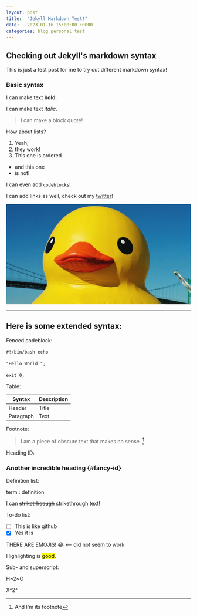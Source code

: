 ```yaml
---
layout: post
title:  "Jekyll Markdown Test!"
date:   2023-01-16 15:00:00 +0000
categories: blog personal test
---
```


## Checking out Jekyll's markdown syntax

This is just a test post for me to try out different markdown syntax!

### Basic syntax

I can make text **bold**.

I can make text *italic*.

> I can make a block quote!

How about lists?
1. Yeah,
2. they work!
3. This one is ordered
- and this one
- is not!

I can even add `codeblocks`!

I can add links as well, check out my [twitter](https://twitter.com/trgyve)!

![image of a duck](/assets/duck.jpg)

--- 

## Here is some extended syntax: 

Fenced codeblock:
```
#!/bin/bash echo 

"Hello World!"; 

exit 0;
```

Table:

| Syntax | Description |
| ----------- | ----------- |
| Header | Title |
| Paragraph | Text | 

Footnote:
> I am a piece of obscure text that makes no sense. [^1]

[^1]: And I'm its footnote

Heading ID:
### Another incredible heading {#fancy-id}

Definition list:

term
: definition

I can ~~striketrhoaugh~~ strikethrough text!

To-do list: 
- [ ] This is like github
- [x] Yes it is

THERE ARE EMOJIS! :joy: <-- did not seem to work

Highlighting is <mark>good</mark>.

Sub- and superscript:

H~2~O

X^2^
